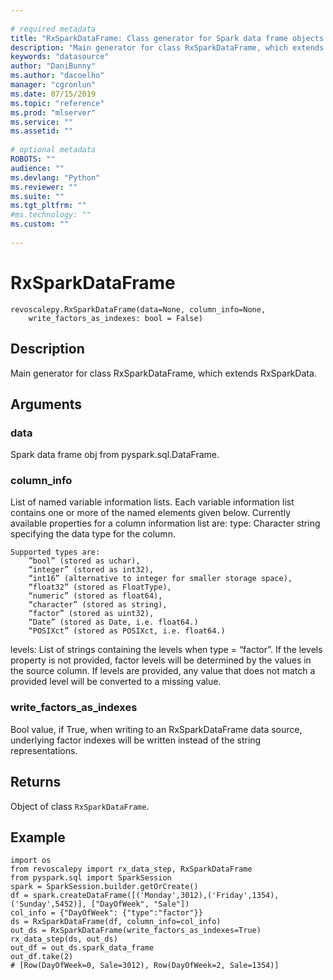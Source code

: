 ```yaml
--- 
 
# required metadata 
title: "RxSparkDataFrame: Class generator for Spark data frame objects (revoscalepy)" 
description: "Main generator for class RxSparkDataFrame, which extends RxSparkData." 
keywords: "datasource" 
author: "DaniBunny"
ms.author: "dacoelho" 
manager: "cgronlun" 
ms.date: 07/15/2019
ms.topic: "reference" 
ms.prod: "mlserver" 
ms.service: "" 
ms.assetid: "" 
 
# optional metadata 
ROBOTS: "" 
audience: "" 
ms.devlang: "Python" 
ms.reviewer: "" 
ms.suite: "" 
ms.tgt_pltfrm: "" 
#ms.technology: "" 
ms.custom: "" 
 
---
```


# RxSparkDataFrame


 



```
revoscalepy.RxSparkDataFrame(data=None, column_info=None,
    write_factors_as_indexes: bool = False)
```





## Description

Main generator for class RxSparkDataFrame, which extends RxSparkData.


## Arguments


### data

Spark data frame obj from pyspark.sql.DataFrame.


### column_info

List of named variable information lists. Each variable
information list contains one or more of the named elements given below.
Currently available properties for a column information list are:
type: Character string specifying the data type for the column.

```
Supported types are:
    ”bool” (stored as uchar),
    “integer” (stored as int32),
    “int16” (alternative to integer for smaller storage space),
    “float32” (stored as FloatType),
    “numeric” (stored as float64),
    “character” (stored as string),
    “factor” (stored as uint32),
    “Date” (stored as Date, i.e. float64.)
    “POSIXct” (stored as POSIXct, i.e. float64.)
```

levels: List of strings containing the levels when type = “factor”. If
    the levels property is not provided, factor levels will be determined
    by the values in the source column. If levels are provided, any value
    that does not match a provided level will be converted to a missing
    value.


### write_factors_as_indexes

Bool value, if True, when writing to an
RxSparkDataFrame data source, underlying factor indexes will be written instead
of the string representations.


## Returns

Object of class `RxSparkDataFrame`.


## Example



```
import os
from revoscalepy import rx_data_step, RxSparkDataFrame
from pyspark.sql import SparkSession
spark = SparkSession.builder.getOrCreate()
df = spark.createDataFrame([('Monday',3012),('Friday',1354),('Sunday',5452)], ["DayOfWeek", "Sale"])
col_info = {"DayOfWeek": {"type":"factor"}}
ds = RxSparkDataFrame(df, column_info=col_info)
out_ds = RxSparkDataFrame(write_factors_as_indexes=True)
rx_data_step(ds, out_ds)
out_df = out_ds.spark_data_frame
out_df.take(2)
# [Row(DayOfWeek=0, Sale=3012), Row(DayOfWeek=2, Sale=1354)]
```

